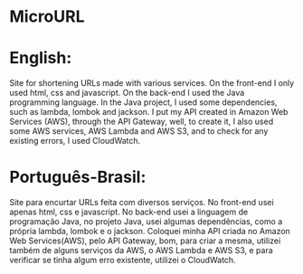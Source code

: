 # MicroURL

# English:

Site for shortening URLs made with various services. On the front-end I only used html, css and javascript. On the back-end I used the Java programming language. In the Java project, I used some dependencies, such as lambda, lombok and jackson. I put my API created in Amazon Web Services (AWS), through the API Gateway, well, to create it, I also used some AWS services, AWS Lambda and AWS S3, and to check for any existing errors, I used CloudWatch.

# Português-Brasil:

Site para encurtar URLs feita com diversos serviços. No front-end usei apenas html, css e javascript. No back-end usei a linguagem de programação Java, no projeto Java, usei algumas dependências, como a própria lambda, lombok e o jackson. Coloquei minha API criada no Amazon Web Services(AWS), pelo API Gateway, bom, para criar a mesma, utilizei também de alguns serviços da AWS, o AWS Lambda e AWS S3, e para verificar se tinha algum erro existente, utilizei o CloudWatch.
